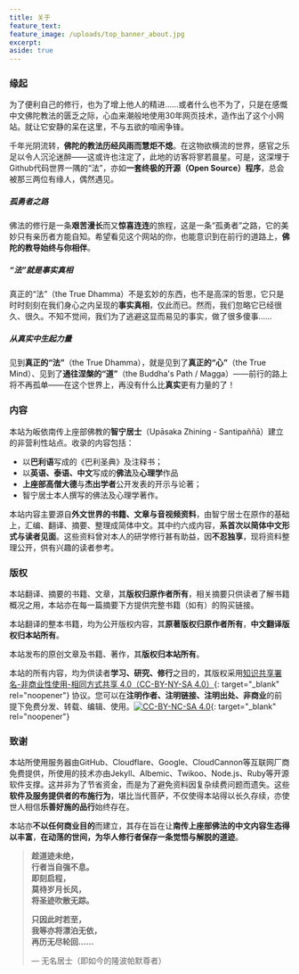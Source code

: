 ```yaml
---
title: 关于
feature_text:
feature_image: /uploads/top_banner_about.jpg
excerpt:
aside: true
---
```

### **缘起**

为了便利自己的修行，也为了增上他人的精进……或者什么也不为了，只是在感慨中文佛陀教法的匮乏之际，心血来潮般地使用30年网页技术，造作出了这个小网站。就让它安静的呆在这里，不与五欲的喧闹争锋。

千年光阴流转，**佛陀的教法历经风雨而慧炬不熄**。在这物欲横流的世界，感官之乐足以令人沉沦迷醉——这或许也注定了，此地的访客将寥若晨星。可是，这深埋于Github代码世界一隅的“法”，亦如**一套终极的开源（Open Source）程序**，总会被那三两位有缘人，偶然遇见。

##### **孤勇者之路**

佛法的修行是一条**艰苦漫长**而又**惊喜连连**的旅程，这是一条“孤勇者”之路，它的美妙只有亲历者方能自知。希望看见这个网站的你，也能意识到在前行的道路上，**佛陀的教导始终与你相伴**。

##### **“法”就是事实真相**

真正的“法”（the True Dhamma）不是玄妙的东西，也不是高深的哲思，它只是时时刻刻在我们身心之内呈现的**事实真相**，仅此而已。然而，我们忽略它已经很久、很久。不知不觉间，我们为了逃避这显而易见的事实，做了很多傻事……

##### **从真实中生起力量**

见到**真正的“法”**（the True Dhamma），就是见到了**真正的“心”**（the True Mind）、见到了**通往涅槃的“道”**（the Buddha's Path / Magga）——前行的路上将不再孤单——在这个世界上，再没有什么比**真实**更有力量的了！

### **内容**

本站为皈依南传上座部佛教的**智宁居士**（Upāsaka Zhining - Santipaññā）建立的非营利性站点。收录的内容包括：

* 以**巴利语**写成的《巴利圣典》及注释书；
* 以**英语、泰语、中文**写成的**佛法**及**心理学**作品
* **上座部高僧大德**与**杰出学者**公开发表的开示与论著；
* 智宁居士本人撰写的佛法及心理学著作。

本站内容主要源自**外文世界的书籍、文章与音视频资料**，由智宁居士在原作的基础上，汇编、翻译、摘要、整理成简体中文。其中约六成内容，**系首次以简体中文形式与读者见面**。这些资料曾对本人的研学修行甚有助益，因**不忍独享**，现将资料整理公开，供有兴趣的读者参考。

### **版权**

本站翻译、摘要的书籍、文章，其**版权归原作者所有**，相关摘要只供读者了解书籍概况之用，本站亦在每一篇摘要下方提供完整书籍（如有）的购买链接。

本站翻译的整本书籍，均为公开版权内容，其**原著版权归原作者所有**，**中文翻译版权归本站所有**。

本站发布的原创文章及书籍、著作，其**版权归本站所有**。

本站的所有内容，均为供读者**学习、研究、修行**之目的，其版权采用[知识共享署名-非商业性使用-相同方式共享 4.0（CC-BY-NY-SA 4.0）](https://creativecommons.org/licenses/by-nc-sa/4.0/deed.zh-hans){: target="_blank" rel="noopener"} 协议。您可以在**注明作者、注明链接、注明出处、非商业**的前提下免费分发、转载、编辑、使用。[![CC-BY-NC-SA 4.0](https://licensebuttons.net/l/by-nc-sa/4.0/88x31.png)](https://creativecommons.org/licenses/by-nc-sa/4.0/deed.zh-hans){: target="_blank" rel="noopener"}

### 致谢

本站所使用服务器由GitHub、Cloudflare、Google、CloudCannon等互联网厂商免费提供，所使用的技术亦由Jekyll、Albemic、Twikoo、Node.js、Ruby等开源软件支撑。这并非为了节省资金，而是为了避免资料因复杂续费问题而遗失。这些**软件及服务提供者的布施行为**，堪比当代菩萨，不仅使得本站得以长久存续，亦使世人相信**乐善好施的品行**始终存在。

本站亦**不以任何商业目的**而建立，其存在旨在让**南传上座部佛法的中文内容生态得以丰富**，**在动荡的世间，为华人修行者保存一条觉悟与解脱的道迹**。

> **趁道迹未绝，<br>行者当自强不息。<br>即刻启程，<br>莫待岁月长风，<br>将圣迹吹散无踪。**
>
> **只因此时若至，<br>我等亦将漂泊无依，<br>再历无尽轮回……**
>
> — 无名居士（即如今的隆波帕默尊者）

&nbsp;